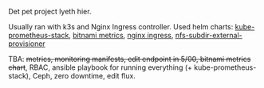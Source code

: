 Det pet project lyeth hier.

Usually ran with k3s and Nginx Ingress controller.
Used helm charts: [kube-prometheus-stack](https://prometheus-community.github.io/helm-charts ), [bitnami metrics](https://charts.bitnami.com/bitnami), [nginx ingress](https://kubernetes.github.io/ingress-nginx), [nfs-subdir-external-provisioner](https://kubernetes-sigs.github.io/nfs-subdir-external-provisioner/)


TBA: ~~metrics, monitoring manifests, edit endpoint in 5/00, bitnami metrics chart~~, RBAC, ansible playbook for running everything (+ kube-prometheus-stack), Ceph, zero downtime, edit flux.